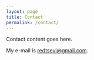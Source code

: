 ```yaml
---
layout: page
title: Contact
permalink: /contact/
---
```


Contact content goes here.

My e-mail is [redtsevi@gmail.com](mailto:redtsevi@gmail.com).